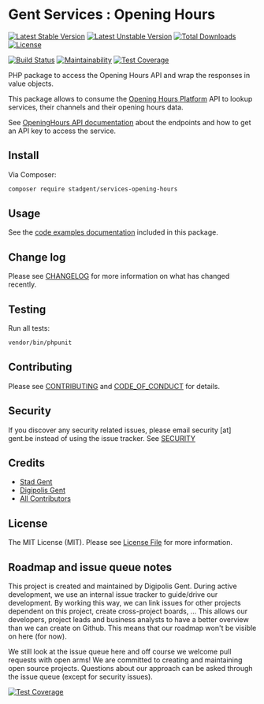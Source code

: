 # Gent Services : Opening Hours

[![Latest Stable Version][ico-version]][link-packagist]
[![Latest Unstable Version][ico-version-unstable]][link-packagist]
[![Total Downloads][ico-downloads]][link-packagist]
[![License][ico-license]][link-license]

[![Build Status][ico-travis]][link-travis]
[![Maintainability][ico-maintainability]][link-maintainability]
[![Test Coverage][ico-test-coverage]][link-test-coverage]

PHP package to access the Opening Hours API and wrap the responses in value
objects.

This package allows to consume the [Opening Hours Platform] API to lookup
services, their channels and their opening hours data.

See [OpeningHours API documentation][link-api-docs] about the endpoints and how
to get an API key to access the service.

## Install

Via Composer:

``` bash
composer require stadgent/services-opening-hours
```

## Usage

See the [code examples documentation](examples/README.md) included in this
package.

## Change log

Please see [CHANGELOG](CHANGELOG.md) for more information on what has changed
recently.

## Testing

Run all tests:

```bash
vendor/bin/phpunit
```

## Contributing

Please see [CONTRIBUTING](CONTRIBUTING.md)
and [CODE_OF_CONDUCT](CODE_OF_CONDUCT.md) for details.

## Security

If you discover any security related issues, please email security [at] gent.be
instead of using the issue tracker. See [SECURITY](SECURITY.md)

## Credits

- [Stad Gent][link-author-stadgent]
- [Digipolis Gent][link-author-digipolisgent]
- [All Contributors][link-contributors]

## License

The MIT License (MIT). Please see [License File](LICENSE.md) for more
information.

## Roadmap and issue queue notes

This project is created and maintained by Digipolis Gent. During active
development, we use an internal issue tracker to guide/drive our development.
By working this way, we can link issues for other projects dependent on this
project, create cross-project boards, ... This allows our developers, project
leads and business analysts to have a better overview than we can create on
Github. This means that our roadmap won't be visible on here (for now).

We still look at the issue queue here and off course we welcome pull requests
with open arms! We are committed to creating and maintaining open source
projects. Questions about our approach can be asked through the issue queue
(except for security issues).

[![Test Coverage](https://api.codeclimate.com/v1/badges/84475b0bcdae04464dd8/test_coverage)](https://codeclimate.com/github/StadGent/php_package_services-opening-hours/test_coverage)

[ico-version]: https://img.shields.io/packagist/v/stadgent/services-opening-hours.svg
[ico-version-unstable]: https://img.shields.io/packagist/vpre/stadgent/services-opening-hours.svg
[ico-downloads]: https://img.shields.io/packagist/dt/stadgent/services-opening-hours.svg
[ico-license]: https://img.shields.io/github/license/StadGent/php_package_services-opening-hours.svg
[ico-travis]: https://app.travis-ci.com/StadGent/php_package_services-opening-hours.svg?branch=develop
[ico-maintainability]: https://api.codeclimate.com/v1/badges/84475b0bcdae04464dd8/maintainability
[ico-test-coverage]: https://api.codeclimate.com/v1/badges/84475b0bcdae04464dd8/test_coverage

[link-packagist]: https://packagist.org/packages/stadgent/services-opening-hours
[link-license]: LICENSE.md
[link-travis]: https://app.travis-ci.com/StadGent/php_package_services-opening-hours
[link-maintainability]: https://codeclimate.com/github/StadGent/php_package_services-opening-hours/maintainability
[link-test-coverage]: https://codeclimate.com/github/StadGent/php_package_services-opening-hours/test_coverage
[link-author-stadgent]: https://github.com/stadgent
[link-author-digipolisgent]: https://github.com/digipolisgent
[link-contributors]: ../../contributors

[Opening Hours platform]: https://github.com/StadGent/laravel_site_opening-hours
[link-api-docs]: https://developer.gent.be/docs/dataset?service_id=openingsuren_service

